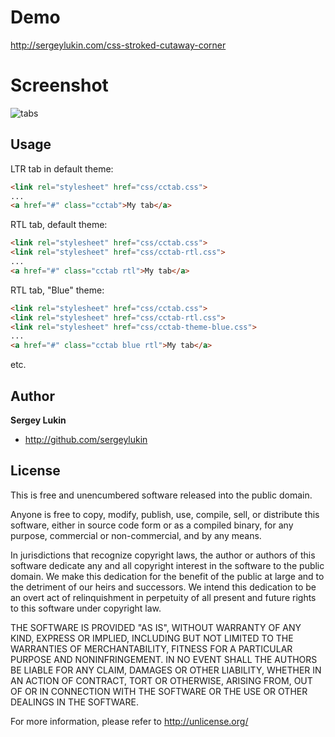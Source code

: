 Demo
====

http://sergeylukin.com/css-stroked-cutaway-corner

Screenshot
==========

![tabs](https://raw.github.com/sergeylukin/css-stroked-cutaway-corner/master/img/screen-tabs.jpg)

Usage
-----

LTR tab in default theme:

``` html
<link rel="stylesheet" href="css/cctab.css">
...
<a href="#" class="cctab">My tab</a>
```
RTL tab, default theme:

``` html
<link rel="stylesheet" href="css/cctab.css">
<link rel="stylesheet" href="css/cctab-rtl.css">
...
<a href="#" class="cctab rtl">My tab</a>
```

RTL tab, "Blue" theme:

``` html
<link rel="stylesheet" href="css/cctab.css">
<link rel="stylesheet" href="css/cctab-rtl.css">
<link rel="stylesheet" href="css/cctab-theme-blue.css">
...
<a href="#" class="cctab blue rtl">My tab</a>
```

etc.

Author
------

**Sergey Lukin**

+ http://github.com/sergeylukin

License
-------

This is free and unencumbered software released into the public domain.

Anyone is free to copy, modify, publish, use, compile, sell, or
distribute this software, either in source code form or as a compiled
binary, for any purpose, commercial or non-commercial, and by any
means.

In jurisdictions that recognize copyright laws, the author or authors
of this software dedicate any and all copyright interest in the
software to the public domain. We make this dedication for the benefit
of the public at large and to the detriment of our heirs and
successors. We intend this dedication to be an overt act of
relinquishment in perpetuity of all present and future rights to this
software under copyright law.

THE SOFTWARE IS PROVIDED "AS IS", WITHOUT WARRANTY OF ANY KIND,
EXPRESS OR IMPLIED, INCLUDING BUT NOT LIMITED TO THE WARRANTIES OF
MERCHANTABILITY, FITNESS FOR A PARTICULAR PURPOSE AND NONINFRINGEMENT.
IN NO EVENT SHALL THE AUTHORS BE LIABLE FOR ANY CLAIM, DAMAGES OR
OTHER LIABILITY, WHETHER IN AN ACTION OF CONTRACT, TORT OR OTHERWISE,
ARISING FROM, OUT OF OR IN CONNECTION WITH THE SOFTWARE OR THE USE OR
OTHER DEALINGS IN THE SOFTWARE.

For more information, please refer to <http://unlicense.org/>
